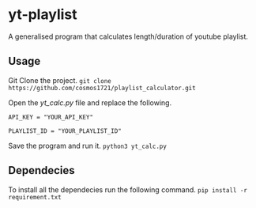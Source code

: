# yt-playlist

A generalised program that calculates length/duration of youtube playlist.

## Usage

Git Clone the project.
`git clone https://github.com/cosmos1721/playlist_calculator.git`

Open the _yt_calc.py_ file and replace the following.

```
API_KEY = "YOUR_API_KEY"

PLAYLIST_ID = "YOUR_PLAYLIST_ID"
```

Save the program and run it.
`python3 yt_calc.py`

## Dependecies

To install all the dependecies run the following command.
`pip install -r requirement.txt`
